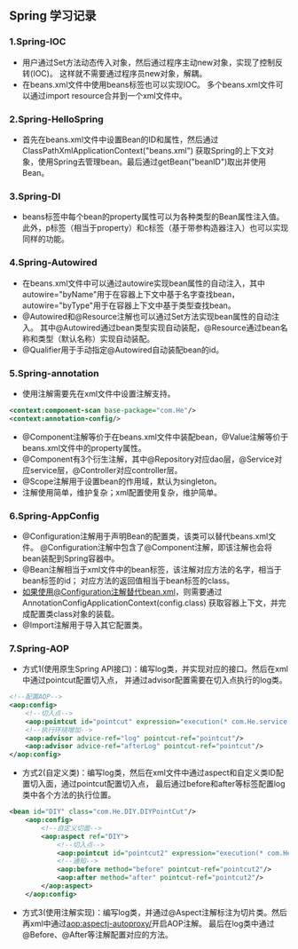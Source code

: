 ## Spring 学习记录
### 1.Spring-IOC
- 用户通过Set方法动态传入对象，然后通过程序主动new对象，实现了控制反转(IOC)。
这样就不需要通过程序员new对象，解耦。
- 在beans.xml文件中使用beans标签也可以实现IOC。
多个beans.xml文件可以通过import resource合并到一个xml文件中。
### 2.Spring-HelloSpring
- 首先在beans.xml文件中设置Bean的ID和属性，然后通过ClassPathXmlApplicationContext("beans.xml")
获取Spring的上下文对象，使用Spring去管理bean。最后通过getBean("beanID")取出并使用Bean。
### 3.Spring-DI
- beans标签中每个bean的property属性可以为各种类型的Bean属性注入值。
此外，p标签（相当于property）和c标签（基于带参构造器注入）也可以实现同样的功能。
### 4.Spring-Autowired
- 在beans.xml文件中可以通过autowire实现bean属性的自动注入，其中autowire="byName"用于在容器上下文中基于名字查找bean，
autowire="byType"用于在容器上下文中基于类型查找bean。
- @Autowired和@Resource注解也可以通过Set方法实现bean属性的自动注入。
其中@Autowired通过bean类型实现自动装配，@Resource通过bean名称和类型（默认名称）实现自动装配。
- @Qualifier用于手动指定@Autowired自动装配bean的id。
### 5.Spring-annotation
- 使用注解需要先在xml文件中设置注解支持。
```xml
<context:component-scan base-package="com.He"/>
<context:annotation-config/>
```
- @Component注解等价于在beans.xml文件中装配bean，@Value注解等价于beans.xml文件中的property属性。
- @Component有3个衍生注解，其中@Repository对应dao层，@Service对应service层，@Controller对应controller层。
- @Scope注解用于设置bean的作用域，默认为singleton。
- 注解使用简单，维护复杂；xml配置使用复杂，维护简单。

### 6.Spring-AppConfig
- @Configuration注解用于声明Bean的配置类，该类可以替代beans.xml文件。
@Configuration注解中包含了@Component注解，即该注解也会将bean装配到Spring容器中。
- @Bean注解相当于xml文件中的bean标签，该注解对应方法的名字，相当于bean标签的id；
对应方法的返回值相当于bean标签的class。
- 如果使用@Configuration注解替代bean.xml，则需要通过AnnotationConfigApplicationContext(config.class)
获取容器上下文，并完成配置类class对象的装载。
- @Import注解用于导入其它配置类。

### 7.Spring-AOP
- 方式1(使用原生Spring API接口)：编写log类，并实现对应的接口。然后在xml中通过pointcut配置切入点，
并通过advisor配置需要在切入点执行的log类。
```xml
<!--配置AOP-->
<aop:config>
    <!--切入点-->
    <aop:pointcut id="pointcut" expression="execution(* com.He.service.UserServiceImpl.*(..))"/>
    <!--执行环绕增加-->
    <aop:advisor advice-ref="log" pointcut-ref="pointcut"/>
    <aop:advisor advice-ref="afterLog" pointcut-ref="pointcut"/>
</aop:config>
```
- 方式2(自定义类)：编写log类，然后在xml文件中通过aspect和自定义类ID配置切入面，通过pointcut配置切入点，
最后通过before和after等标签配置log类中各个方法的执行位置。
```xml
<bean id="DIY" class="com.He.DIY.DIYPointCut"/>
    <aop:config>
        <!--自定义切面-->
        <aop:aspect ref="DIY">
            <!--切入点-->
            <aop:pointcut id="pointcut2" expression="execution(* com.He.service.UserServiceImpl.*(..))"/>
            <!--通知-->
            <aop:before method="before" pointcut-ref="pointcut2"/>
            <aop:after method="after" pointcut-ref="pointcut2"/>
        </aop:aspect>
    </aop:config>
```
- 方式3(使用注解实现)：编写log类，并通过@Aspect注解标注为切片类。然后再xml中通过<aop:aspectj-autoproxy/>开启AOP注解。
最后在log类中通过@Before、@After等注解配置对应的方法。